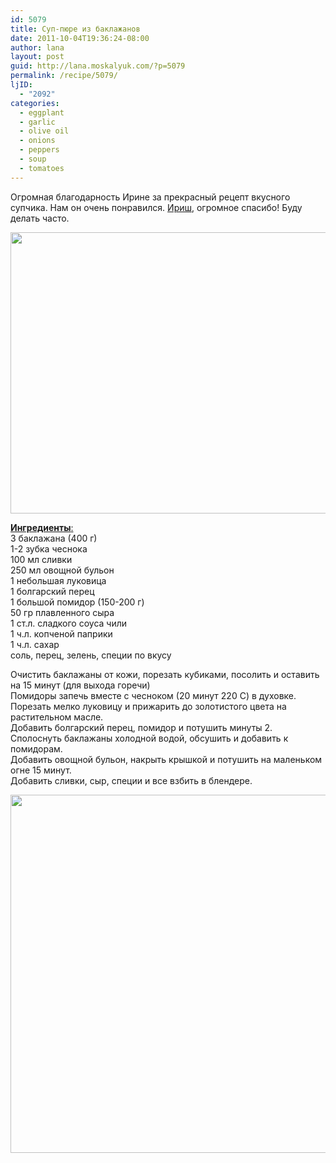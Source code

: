 ```yaml
---
id: 5079
title: Суп-пюре из баклажанов
date: 2011-10-04T19:36:24-08:00
author: lana
layout: post
guid: http://lana.moskalyuk.com/?p=5079
permalink: /recipe/5079/
ljID:
  - "2092"
categories:
  - eggplant
  - garlic
  - olive oil
  - onions
  - peppers
  - soup
  - tomatoes
---
```

Огромная благодарность Ирине за прекрасный рецепт вкусного супчика. Нам он очень понравился. [Ириш](http://irrez.livejournal.com/32437.html), огромное спасибо! Буду делать часто.

<img loading="lazy" class="alignnone" title="eggplant puree soup" src="http://farm7.static.flickr.com/6219/6212594793_92dd92a323_z.jpg" alt="" width="640" height="450" /> 

[**Ингредиенты**:](http://irrez.livejournal.com/32437.html)  
3 баклажана (400 г)  
1-2 зубка чеснока  
100 мл сливки  
250 мл овощной бульон  
1 небольшая луковица  
1 болгарский перец  
1 большой помидор (150-200 г)  
50 гр плавленного сыра  
1 ст.л. сладкого соуса чили  
1 ч.л. копченой паприки  
1 ч.л. сахар  
соль, перец, зелень, специи по вкусу

Очистить баклажаны от кожи, порезать кубиками, посолить и оставить на 15 минут (для выхода горечи)  
Помидоры запечь вместе с чесноком (20 минут 220 С) в духовке.  
Порезать мелко луковицу и прижарить до золотистого цвета на растительном масле.  
Добавить болгарский перец, помидор и потушить минуты 2.  
Сполоснуть баклажаны холодной водой, обсушить и добавить к помидорам.  
Добавить овощной бульон, накрыть крышкой и потушить на маленьком огне 15 минут.  
Добавить сливки, сыр, специи и все взбить в блендере.

<img loading="lazy" class="alignnone" title="eggplant soup puree" src="http://farm7.static.flickr.com/6223/6212595201_a4e8413df6_z.jpg" alt="" width="640" height="573" />